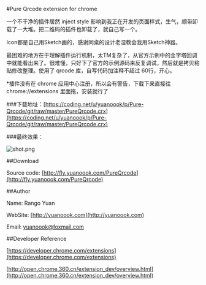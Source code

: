 #Pure Qrcode extension for chrome

一个不干净的插件居然 inject style 影响到我正在开发的页面样式，生气，顺带卸载了一大堆。把二维码的插件也卸载了，就自己写一个。

Icon都是自己用Sketch画的，感谢同桌的设计老湿教会我用Sketch神器。

最困难的地方在于理解插件运行机制，太TM复杂了，从官方示例中的金字塔回调中就能看出来了。很难懂，只好下了官方的示例源码来反复调试，然后就是拷贝粘贴修改整理。使用了 qrcode 库，自写代码加注释不超过 60行，开心。

*插件没有在 chrome 应用中心注册，所以会有警告，下载下来直接往 chrome://extensions 里面拖，安装就行了

###下载地址：[https://coding.net/u/yuanoook/p/Pure-Qrcode/git/raw/master/PureQrcode.crx](https://coding.net/u/yuanoook/p/Pure-Qrcode/git/raw/master/PureQrcode.crx)

###最终效果：

![shot.png](https://coding.net/u/yuanoook/p/Pure-Qrcode/git/raw/master/shot.png)

##Download

Source code: [http://fly.yuanoook.com/PureQrcode](http://fly.yuanoook.com/PureQrcode)

##Author

Name: Rango Yuan

WebSite: [http://yuanoook.com](http://yuanoook.com)

Email: yuanoook@foxmail.com

##Developer Reference

[https://developer.chrome.com/extensions](https://developer.chrome.com/extensions)

[http://open.chrome.360.cn/extension_dev/overview.html](http://open.chrome.360.cn/extension_dev/overview.html)